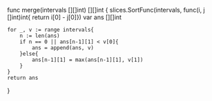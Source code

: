 func merge(intervals [][]int) [][]int {
    slices.SortFunc(intervals, func(i, j []int)int{ return i[0] - j[0]})
    var ans [][]int

    for _, v := range intervals{
        n := len(ans)
        if n == 0 || ans[n-1][1] < v[0]{
            ans = append(ans, v)
        }else{
            ans[n-1][1] = max(ans[n-1][1], v[1])
        }
    }
    return ans
}